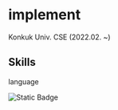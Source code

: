 <h1>implement</h1>
<p>Konkuk Univ. CSE (2022.02. ~)</p>
<h2>Skills</h2>
<p>language</p>
<img alt="Static Badge" src="https://img.shields.io/badge/python-#3776AB">

